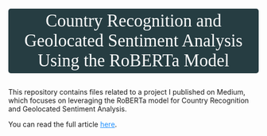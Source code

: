 <h2 style="font-size:35px; font-family:Garamond; font-weight:normal; background-color:#263D42; color:#FFFFFF; text-align:center; border-radius:5px 5px; padding:5px">
  Country Recognition and Geolocated Sentiment Analysis Using the RoBERTa Model
</h2>

<p>
  This repository contains files related to a project I published on Medium, which focuses on leveraging the RoBERTa model for Country Recognition and Geolocated Sentiment Analysis.
</p>

<p>
  You can read the full article <a href="https://medium.com/towards-artificial-intelligence/country-recognition-and-geolocated-sentiment-analysis-using-the-roberta-model-e4e153d6fce9" target="_blank" style="color:#1E90FF;">here</a>.
</p>
